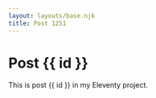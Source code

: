 ```yaml
---
layout: layouts/base.njk
title: Post 1251
---
```


# Post {{ id }}

This is post {{ id }} in my Eleventy project.
